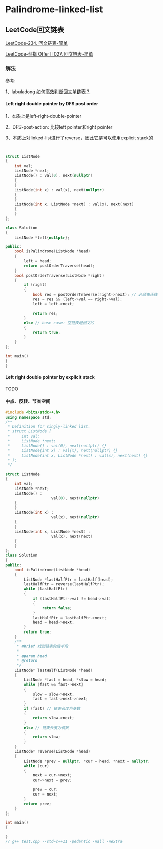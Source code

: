 # Palindrome-linked-list



## LeetCode回文链表

[LeetCode-234. 回文链表-简单](https://leetcode.cn/problems/palindrome-linked-list/) 

[LeetCode-剑指 Offer II 027. 回文链表-简单](https://leetcode.cn/problems/aMhZSa/)



### 解法

参考:

1、labuladong [如何高效判断回文单链表？](https://mp.weixin.qq.com/s/tCgEoOlZKS_ohuTx1VxJ-Q) 



#### Left right double pointer by DFS post order

1、本质上是left-right-double-pointer

2、DFS-post-action: 比较left pointer和right pointer

3、本质上对linked-list进行了reverse，因此它是可以使用explicit stack的

```C++


struct ListNode
{
    int val;
    ListNode *next;
    ListNode() : val(0), next(nullptr)
    {
    }
    ListNode(int x) : val(x), next(nullptr)
    {
    }
    ListNode(int x, ListNode *next) : val(x), next(next)
    {
    }
};

class Solution
{
    ListNode *left{nullptr};

public:
    bool isPalindrome(ListNode *head)
    {
        left = head;
        return postOrderTraverse(head);
    }
    bool postOrderTraverse(ListNode *right)
    {
        if (right)
        {
            bool res = postOrderTraverse(right->next); // 必须先压栈
            res = res && (left->val == right->val);
            left = left->next;

            return res;
        }
        else // base case: 空链表是回文的
        {
            return true;
        }
    }
};

int main()
{
}

```

#### Left right double pointer by explicit stack

TODO

#### 中点、反转、节省空间



```C++
#include <bits/stdc++.h>
using namespace std;
/**
 * Definition for singly-linked list.
 * struct ListNode {
 *     int val;
 *     ListNode *next;
 *     ListNode() : val(0), next(nullptr) {}
 *     ListNode(int x) : val(x), next(nullptr) {}
 *     ListNode(int x, ListNode *next) : val(x), next(next) {}
 * };
 */

struct ListNode
{
	int val;
	ListNode *next;
	ListNode() :
					val(0), next(nullptr)
	{
	}
	ListNode(int x) :
					val(x), next(nullptr)
	{
	}
	ListNode(int x, ListNode *next) :
					val(x), next(next)
	{
	}
};
class Solution
{
public:
	bool isPalindrome(ListNode *head)
	{
		ListNode *lastHalfPtr = lastHalf(head);
		lastHalfPtr = reverse(lastHalfPtr);
		while (lastHalfPtr)
		{
			if (lastHalfPtr->val != head->val)
			{
				return false;
			}
			lastHalfPtr = lastHalfPtr->next;
			head = head->next;
		}
		return true;
	}
	/**
	 * @brief 找到链表的后半段
	 *
	 * @param head
	 * @return
	 */
	ListNode* lastHalf(ListNode *head)
	{
		ListNode *fast = head, *slow = head;
		while (fast && fast->next)
		{
			slow = slow->next;
			fast = fast->next->next;
		}
		if (fast) // 链表长度为基数
		{
			return slow->next;
		}
		else // 链表长度为偶数
		{
			return slow;
		}
	}
	ListNode* reverse(ListNode *head)
	{
		ListNode *prev = nullptr, *cur = head, *next = nullptr;
		while (cur)
		{
			next = cur->next;
			cur->next = prev;

			prev = cur;
			cur = next;
		}
		return prev;
	}
};

int main()
{

}
// g++ test.cpp --std=c++11 -pedantic -Wall -Wextra


```

